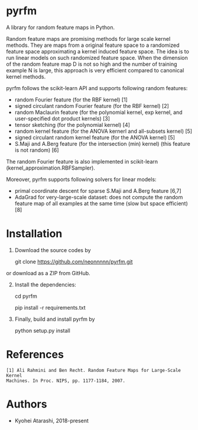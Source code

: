 # pyrfm
A library for random feature maps in Python.

Random feature maps are promising methods for large scale kernel methods.
They are maps from a original feature space to a randomized feature space 
approximating a kernel induced feature space.
The idea is to run linear models on such randomized feature space.
When the dimension of the random feature map D is not so high and the number of
training example N is large, this approach is very efficient compared to 
canonical kernel methods.

pyrfm follows the scikit-learn API and supports following random features:

 - random Fourier feature (for the RBF kernel) [1]
 - signed circulant random Fourier feature (for the RBF kernel) [2]
 - random Maclaurin feature (for the polynomial kernel, exp kernel, and 
 user-specified dot product kernels) [3]
 - tensor sketching (for the polynomial kernel) [4]
 - random kernel feature (for the ANOVA kernerl and all-subsets kernel) [5]
 - signed circulant random kernel feature (for the ANOVA kernel) [5]
 - S.Maji and A.Berg feature (for the intersection (min) kernel) (this feature 
 is not random) [6]
  
The random Fourier feature is also implemented in scikit-learn 
(kernel_approximation.RBFSampler).

Moreover, pyrfm supports following solvers for linear models:
 - primal coordinate descent for sparse S.Maji and A.Berg feature [6,7]
 - AdaGrad for very-large-scale dataset: does not compute the random feature map
  of all examples at the same time (slow but space efficient) [8]
 
 # Installation
 1. Download the source codes by
 
    git clone https://github.com/neonnnnn/pyrfm.git
 
   or download as a ZIP from GitHub.
 
 2. Install the dependencies:
 
    cd pyrfm
    
    pip install -r requirements.txt
    
 3. Finally, build and install pyrfm by
 
    python setup.py install
    
 # References
    [1] Ali Rahmini and Ben Recht. Random Feature Maps for Large-Scale Kernel 
    Machines. In Proc. NIPS, pp. 1177-1184, 2007.
    
 # Authors
 - Kyohei Atarashi, 2018-present